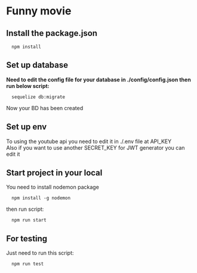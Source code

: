 # Funny movie

## Install the package.json
```
  npm install
```

## Set up database
**Need to edit the config file for your database in ./config/config.json then run below script:**
```
  sequelize db:migrate
```
Now your BD has been created
## Set up env
To using the youtube api you need to edit it in ./.env file at API_KEY </br>
Also if you want to use another SECRET_KEY for JWT generator you can edit it

## Start project in your local
You need to install nodemon package
```
  npm install -g nodemon
```
then run script:
```
  npm run start
```

## For testing 
Just need to run this script:
```
  npm run test
```
